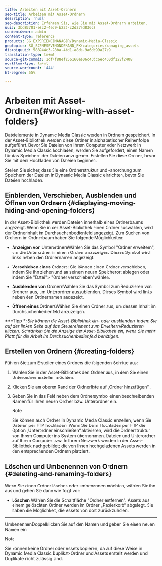 ```yaml
---
title: Arbeiten mit Asset-Ordnern
seo-title: Arbeiten mit Asset-Ordnern
description: 'null'
seo-description: Erfahren Sie, wie Sie mit Asset-Ordnern arbeiten.
uuid: 3bd83701-e2c2-4e39-b225-c2d27ad836c2
contentOwner: admin
content-type: reference
products: SG_EXPERIENCEMANAGER/Dynamic-Media-Classic
geptopics: SG_SCENESEVENONDEMAND_PK/categories/managing_assets
discoiquuid: 588944c3-78ba-4bd1-a8da-9a6dd99a27a9
translation-type: tm+mt
source-git-commit: 1df4f88ef856160ee06c43dc6ec430df122f2408
workflow-type: tm+mt
source-wordcount: '444'
ht-degree: 55%

---
```



# Arbeiten mit Asset-Ordnern{#working-with-asset-folders}

Dateielemente in Dynamic Media Classic werden in Ordnern gespeichert. In der Asset-Bibliothek werden diese Ordner in alphabetischer Reihenfolge aufgeführt. Bevor Sie Dateien von Ihrem Computer oder Netzwerk in Dynamic Media Classic hochladen, werden Sie aufgefordert, einen Namen für das Speichern der Dateien anzugeben. Erstellen Sie diese Ordner, bevor Sie mit dem Hochladen von Dateien beginnen.

Stellen Sie sicher, dass Sie eine Ordnerstruktur und -anordnung zum Speichern der Dateien in Dynamic Media Classic einrichten, bevor Sie Dateien hochladen.

## Einblenden, Verschieben, Ausblenden und Öffnen von Ordnern {#displaying-moving-hiding-and-opening-folders}

In der Asset-Bibliothek werden Dateien innerhalb eines Ordnerbaums angezeigt. Wenn Sie in der Asset-Bibliothek einen Ordner auswählen, wird der Ordnerinhalt im Durchsuchenbedienfeld angezeigt. Zum Suchen von Ordnern im Ordnerbaum haben Sie folgende Möglichkeiten:

* **Anzeigen von**
UnterordnernWählen Sie das Symbol &quot;Ordner erweitern&quot;, um die Unterordner in einem Ordner anzuzeigen. Dieses Symbol wird links neben den Ordnernamen angezeigt.

* **Verschieben eines**
Ordners: Sie können einen Ordner verschieben, indem Sie ihn ziehen und an seinem neuen Speicherort ablegen oder indem Sie &quot;Datei&quot;> &quot;Ordner verschieben&quot;wählen.

* **Ausblenden von**
OrdnernWählen Sie das Symbol zum Reduzieren von Ordnern aus, um Unterordner auszublenden. Dieses Symbol wird links neben den Ordnernamen angezeigt.

* **Öffnen eines**
OrdnersWählen Sie einen Ordner aus, um dessen Inhalt im Durchsuchenbedienfeld anzuzeigen.

***Tipp **: Sie können die Asset-Bibliothek ein- oder ausblenden, indem Sie auf der linken Seite auf das Steuerelement zum Erweitern/Reduzieren klicken. Schränken Sie die Anzeige der Asset-Bibliothek ein, wenn Sie mehr Platz für die Arbeit im Durchsuchenbedienfeld benötigen.*

## Erstellen von Ordnern {#creating-folders}

Führen Sie zum Erstellen eines Ordners die folgenden Schritte aus:

1. Wählen Sie in der Asset-Bibliothek den Ordner aus, in dem Sie einen Unterordner erstellen möchten.
1. Klicken Sie am oberen Rand der Ordnerliste auf „Ordner hinzufügen“ .
1. Geben Sie in das Feld neben dem Ordnersymbol einen beschreibenden Namen für Ihren neuen Ordner bzw. Unterordner ein.

   >[!NOTE]
   >
   >Sie können auch Ordner in Dynamic Media Classic erstellen, wenn Sie Dateien per FTP hochladen. Wenn Sie beim Hochladen per FTP die Option „Unterordner einschließen“ aktivieren, wird die Ordnerstruktur von Ihrem Computer ins System übernommen. Dateien und Unterordner auf Ihrem Computer bzw. in Ihrem Netzwerk werden in der Asset-Bibliothek nachgebildet; die von Ihnen hochgeladenen Assets werden in den entsprechenden Ordnern platziert.

## Löschen und Umbenennen von Ordnern  {#deleting-and-renaming-folders}

Wenn Sie einen Ordner löschen oder umbenennen möchten, wählen Sie ihn aus und gehen Sie dann wie folgt vor:

* **Löschen**
Wählen Sie die Schaltfläche &quot;Ordner entfernen&quot;. Assets aus einem gelöschten Ordner werden im Ordner „Papierkorb“ abgelegt. Sie haben die Möglichkeit, die Assets von dort zurückzuholen.

* ****
UmbenennenDoppelklicken Sie auf den Namen und geben Sie einen neuen Namen ein.

>[!NOTE]
>
>Sie können keine Ordner oder Assets kopieren, da auf diese Weise in Dynamic Media Classic Duplikat-Ordner und Assets erstellt werden und Duplikate nicht zulässig sind.
